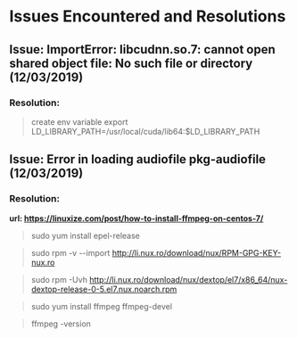 # Issues Encountered and Resolutions

## Issue: ImportError: libcudnn.so.7: cannot open shared object file: No such file or directory (12/03/2019)
### Resolution:
> create env variable export LD_LIBRARY_PATH=/usr/local/cuda/lib64:$LD_LIBRARY_PATH


## Issue: Error in loading audiofile pkg-audiofile (12/03/2019)
### Resolution:
**url: https://linuxize.com/post/how-to-install-ffmpeg-on-centos-7/**
> sudo yum install epel-release

> sudo rpm -v --import http://li.nux.ro/download/nux/RPM-GPG-KEY-nux.ro

> sudo rpm -Uvh http://li.nux.ro/download/nux/dextop/el7/x86_64/nux-dextop-release-0-5.el7.nux.noarch.rpm

> sudo yum install ffmpeg ffmpeg-devel

> ffmpeg -version